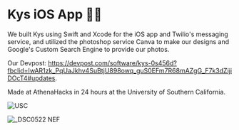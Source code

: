 # Kys iOS App 📲💬

We built Kys using Swift and Xcode for the iOS app and Twilio's messaging service, and utilized the photoshop service Canva to make our designs and Google's Custom Search Engine to provide our photos.

Our Devpost: https://devpost.com/software/kys-0s456d?fbclid=IwAR1zk_PqUaJkhv4SuBtjU898owq_guS0EFm7R68mAZgG_F7k3dZijiDOcT4#updates.

Made at AthenaHacks in 24 hours at the University of Southern California.

![USC](https://user-images.githubusercontent.com/19508013/111696765-eb54bf80-87f1-11eb-9b13-0a720857d098.jpeg)

![_DSC0522 NEF](https://user-images.githubusercontent.com/19508013/111709140-57402380-8804-11eb-8868-00472f95a3f6.jpeg)

